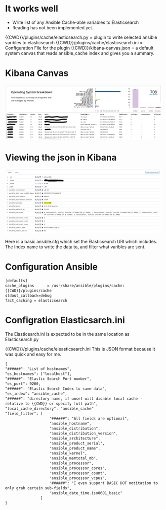 # It works well

* Write list of any Ansible Cache-able variables to Elasticsearch
* Reading has not been implemented yet.

{{CWD}}/plugins/cache/elasticsearch.py = plugin to write selected ansible varibles to elasticsearch
{{CWD}}/plugins/cache/elasticsearch.ini = Configuration File for the plugin
{{CWD}}/kibana-canvas.json = a default system canvas that reads ansible_cache index and gives you a summary.

# Kibana Canvas
![Canvas](https://github.com/eperry/ansible-plugin-cache-elasticsearch/raw/master/images/Canvas.png)


# Viewing the json in Kibana
![Json](https://github.com/eperry/ansible-plugin-cache-elasticsearch/raw/master/images/json.png)

Here is a basic ansible.cfg which set the Elasticsearch URI  which includes. The Index name to write the data to, and filter what varibles are sent.

# Configuration Ansible

```
[defaults]
cache_plugins      = /usr/share/ansible/plugins/cache:{{CWD}}/plugins/cache
stdout_callback=debug
fact_caching = elasticsearch
```

# Configration Elasticsarch.ini

The Elasticearch.ini is expected to be in the same location as Elasticsearch.py

{{CWD}}/plugins/cache/eleasticsearch.ini
This is JSON format because it was quick and easy for me. 

```
{
"######": "List of hostnames",
"es_hostnames": ["localhost"],
"######": "Elastic Search Port number",
"es_port": 9200,
"######": "Elastic Search Index to save data",
"es_index": "ansible_cache",
"######": "directory name, if unset will disable local cache - relative to {{CWD}} or specify full path",
"local_cache_directory": "ansible_cache"
"field_filter": [
                    "######": "All fields are optional",
                    "ansible_hostname",
                    "ansible_distribution",
                    "ansible_distribution_version",
                    "ansible_architecture",
                    "ansible_product_serial",
                    "ansible_product_name",
                    "ansible_kernel",
                    "ansible_memtotal_mb",
                    "ansible_processor",
                    "ansible_processor_cores",
                    "ansible_processor_count",
                    "ansible_processor_vcpus",
                    "######": "I even support BASIC DOT notitation to only grab certain sub-fields",
                    "ansible_date_time.iso8601_basic"
                ]
}
```


